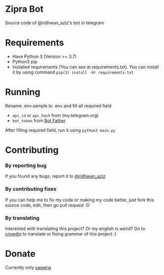 # Zipra Bot
Source code of @ridhwan_aziz's bot in telegram

# Requirements
- Have Python 3 (Version >= 3.7)
- Python3 pip
- Installed requirements (You can see at requirements.txt). You can install it by using command ```pip(3) install -Ur requirements.txt```

# Running
Rename .env.sample to .env and fill all required field

- ```api_id``` or ```api_hash``` from (my.telegram.org)
- ```bot_token``` from [Bot Father](https://t.me/BotFather)

After filling required field, run it using ```python3 main.py```

# Contributing

### By reporting bug

If you found any bugs, report it to [@ridhwan_aziz](https://t.me/ridhwan_aziz)

### By contributing fixes

If you can help me to fix my code or making my code better, just fork this source code, edit, then go pull request :D

### By translating

Interested with translating this project? Or my english is weird? Go to [crowdin](https://crwd.in/zipra_bot) to translate or fixing grammar of this project :)

# Donate

Currently only [saweria](https://saweria.co/ridhwanaziz)

